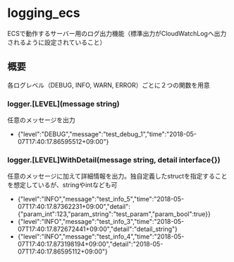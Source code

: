 # logging_ecs
ECSで動作するサーバー用のログ出力機能（標準出力がCloudWatchLogへ出力されるように設定されていること）

## 概要
各ログレベル（DEBUG, INFO, WARN, ERROR）ごとに２つの関数を用意
### logger.[LEVEL](message string)
任意のメッセージを出力
- {"level":"DEBUG","message":"test_debug_1","time":"2018-05-07T17:40:17.86595512+09:00"}
### logger.[LEVEL]WithDetail(message string, detail interface{})
任意のメッセージに加えて詳細情報を出力。独自定義したstructを指定することを想定しているが、stringやintなども可
- {"level":"INFO","message":"test_info_5","time":"2018-05-07T17:40:17.87362231+09:00","detail":{"param_int":123,"param_string":"test_param","param_bool":true}}
- {"level":"INFO","message":"test_info_3","time":"2018-05-07T17:40:17.872672441+09:00","detail":"detail_string"}
- {"level":"INFO","message":"test_info_4","time":"2018-05-07T17:40:17.873198194+09:00","detail":"2018-05-07T17:40:17.86595112+09:00"}



